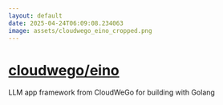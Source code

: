 ```yaml
---
layout: default
date: 2025-04-24T06:09:08.234063
image: assets/cloudwego_eino_cropped.png
---
```


# [cloudwego/eino](https://github.com/cloudwego/eino)

LLM app framework from CloudWeGo for building with Golang
